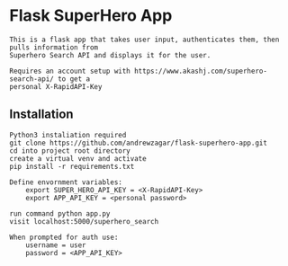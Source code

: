 
# Flask SuperHero App

    This is a flask app that takes user input, authenticates them, then pulls information from 
    Superhero Search API and displays it for the user.

    Requires an account setup with https://www.akashj.com/superhero-search-api/ to get a 
    personal X-RapidAPI-Key

## Installation

    Python3 instaliation required
    git clone https://github.com/andrewzagar/flask-superhero-app.git
    cd into project root directory
    create a virtual venv and activate
    pip install -r requirements.txt

    Define envornment variables:
        export SUPER_HERO_API_KEY = <X-RapidAPI-Key>
        export APP_API_KEY = <personal password>

    run command python app.py
    visit localhost:5000/superhero_search
    
    When prompted for auth use:
        username = user
        password = <APP_API_KEY>
